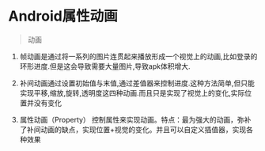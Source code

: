 # Android属性动画
> 动画
1. 帧动画是通过将一系列的图片连贯起来播放形成一个视觉上的动画,比如登录的环形进度.但是这会导致需要大量图片,导致apk体积增大.

2. 补间动画通过设置初始值与末值,通过差值器来控制进度.这种方法简单,但只能实现平移,缩放,旋转,透明度这四种动画.而且只是实现了视觉上的变化,实际位置并没有变化

3. 属性动画（Property） 控制属性来实现动画。特点：最为强大的动画，弥补了补间动画的缺点，实现位置+视觉的变化。并且可以自定义插值器，实现各种效果

